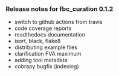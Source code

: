 ### Release notes for fbc_curation 0.1.2
- switch to github actions from travis
- code coverage reports
- readthedocs documentation
- isort, black, flake8
- distributing example files
- clarification FVA maximum
- adding tool metadata
- cobrapy bugfix (indexing)
